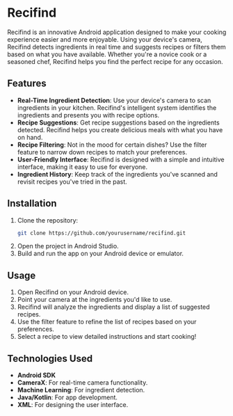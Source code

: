 # Recifind

Recifind is an innovative Android application designed to make your cooking experience easier and more enjoyable. Using your device's camera, Recifind detects ingredients in real time and suggests recipes or filters them based on what you have available. Whether you're a novice cook or a seasoned chef, Recifind helps you find the perfect recipe for any occasion.

## Features

- **Real-Time Ingredient Detection**: Use your device's camera to scan ingredients in your kitchen. Recifind's intelligent system identifies the ingredients and presents you with recipe options.
- **Recipe Suggestions**: Get recipe suggestions based on the ingredients detected. Recifind helps you create delicious meals with what you have on hand.
- **Recipe Filtering**: Not in the mood for certain dishes? Use the filter feature to narrow down recipes to match your preferences.
- **User-Friendly Interface**: Recifind is designed with a simple and intuitive interface, making it easy to use for everyone.
- **Ingredient History**: Keep track of the ingredients you've scanned and revisit recipes you've tried in the past.

## Installation

1. Clone the repository:
   ```bash
   git clone https://github.com/yourusername/recifind.git
   ```
2. Open the project in Android Studio.
3. Build and run the app on your Android device or emulator.

## Usage

1. Open Recifind on your Android device.
2. Point your camera at the ingredients you'd like to use.
3. Recifind will analyze the ingredients and display a list of suggested recipes.
4. Use the filter feature to refine the list of recipes based on your preferences.
5. Select a recipe to view detailed instructions and start cooking!

## Technologies Used

- **Android SDK**
- **CameraX**: For real-time camera functionality.
- **Machine Learning**: For ingredient detection.
- **Java/Kotlin**: For app development.
- **XML**: For designing the user interface.
